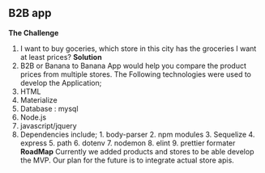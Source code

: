 ## B2B app
**The Challenge**
1. I want to buy goceries, which store in this city has the groceries I want at least prices?
**Solution**
1. B2B  or Banana to Banana App would help you compare the product prices from multiple stores.
The Following technologies were used to develop the Application;
1. HTML
2. Materialize
3. Database : mysql
4. Node.js
5. javascript/jquery
6. Dependencies include;
        1. body-parser
        2. npm modules
        3. Sequelize
        4. express
        5. path
        6. dotenv
        7. nodemon
        8. elint
        9. prettier formater
**RoadMap**
Currently we added products and stores to be able develop the MVP. Our plan for the future is to integrate actual store apis.